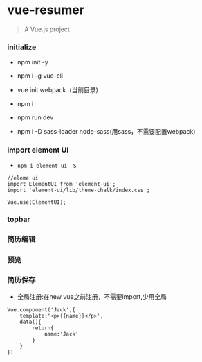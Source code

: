 # vue-resumer

> A Vue.js project
### initialize
* npm init -y
* npm i -g vue-cli
* vue init webpack .(当前目录)
* npm i
* npm run dev

* npm i -D sass-loader node-sass(用sass，不需要配置webpack)


### import element UI
* `npm i element-ui -S`
```
//eleme ui
import ElementUI from 'element-ui';
import 'element-ui/lib/theme-chalk/index.css';

Vue.use(ElementUI);

```

### topbar

### 简历编辑

### 预览 

### 简历保存

* 全局注册:在new vue之前注册，不需要import,少用全局
```
Vue.component('Jack',{
    template:'<p>{{name}}</p>',
    data(){
        return{
            name:'Jack'
        }
    }
})

```

